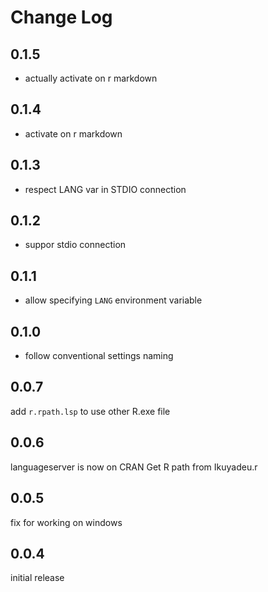 # Change Log

## 0.1.5

- actually activate on r markdown


## 0.1.4

- activate on r markdown

## 0.1.3

- respect LANG var in STDIO connection

## 0.1.2

- suppor stdio connection

## 0.1.1

- allow specifying `LANG` environment variable

## 0.1.0

- follow conventional settings naming


## 0.0.7

add `r.rpath.lsp` to use other R.exe file

## 0.0.6

languageserver is now on CRAN
Get R path from Ikuyadeu.r

## 0.0.5

fix for working on windows

## 0.0.4

initial release